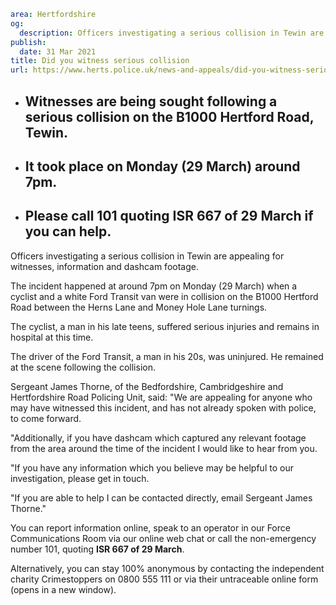 ```yaml
area: Hertfordshire
og:
  description: Officers investigating a serious collision in Tewin are appealing for witnesses, information and dashcam footage.
publish:
  date: 31 Mar 2021
title: Did you witness serious collision
url: https://www.herts.police.uk/news-and-appeals/did-you-witness-serious-collision-1375b
```

* ## Witnesses are being sought following a serious collision on the B1000 Hertford Road, Tewin.

 * ## It took place on Monday (29 March) around 7pm.

 * ## Please call 101 quoting ISR 667 of 29 March if you can help.

Officers investigating a serious collision in Tewin are appealing for witnesses, information and dashcam footage.

The incident happened at around 7pm on Monday (29 March) when a cyclist and a white Ford Transit van were in collision on the B1000 Hertford Road between the Herns Lane and Money Hole Lane turnings.

The cyclist, a man in his late teens, suffered serious injuries and remains in hospital at this time.

The driver of the Ford Transit, a man in his 20s, was uninjured. He remained at the scene following the collision.

Sergeant James Thorne, of the Bedfordshire, Cambridgeshire and Hertfordshire Road Policing Unit, said: "We are appealing for anyone who may have witnessed this incident, and has not already spoken with police, to come forward.

"Additionally, if you have dashcam which captured any relevant footage from the area around the time of the incident I would like to hear from you.

"If you have any information which you believe may be helpful to our investigation, please get in touch.

"If you are able to help I can be contacted directly, email Sergeant James Thorne."

You can report information online, speak to an operator in our Force Communications Room via our online web chat or call the non-emergency number 101, quoting **ISR 667 of 29 March**.

Alternatively, you can stay 100% anonymous by contacting the independent charity Crimestoppers on 0800 555 111 or via their untraceable online form (opens in a new window).
